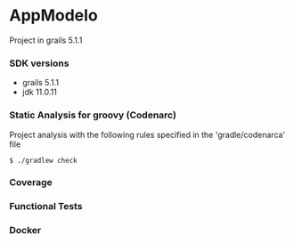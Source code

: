 # AppModelo

Project in grails 5.1.1 

### SDK versions

* grails 5.1.1
* jdk 11.0.11

### Static Analysis for groovy (Codenarc)

Project analysis with the following rules specified in the 'gradle/codenarca' file 
```
$ ./gradlew check
```

### Coverage

### Functional Tests

### Docker


